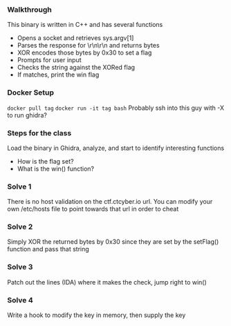 ### Walkthrough
This binary is written in C++ and has several functions
- Opens a socket and retrieves sys.argv[1] 
- Parses the response for \r\n\r\n and returns bytes
- XOR encodes those bytes by 0x30 to set a flag
- Prompts for user input
- Checks the string against the XORed flag
- If matches, print the win flag

### Docker Setup
`docker pull tag`
`docker run -it tag bash` 
Probably ssh into this guy with -X to run ghidra?

### Steps for the class
Load the binary in Ghidra, analyze, and start to identify interesting functions
- How is the flag set?
- What is the win() function?

### Solve 1
There is no host validation on the ctf.ctcyber.io url. You can modify your own /etc/hosts file to point towards that url in order to cheat 

### Solve 2
Simply XOR the returned bytes by 0x30 since they are set by the setFlag() function and pass that string

### Solve 3
Patch out the lines (IDA) where it makes the check, jump right to win()

### Solve 4
Write a hook to modify the key in memory, then supply the key
